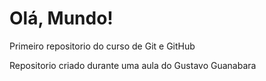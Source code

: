 # Olá, Mundo!
 Primeiro repositorio do curso de Git e GitHub

Repositorio criado durante uma aula do Gustavo Guanabara